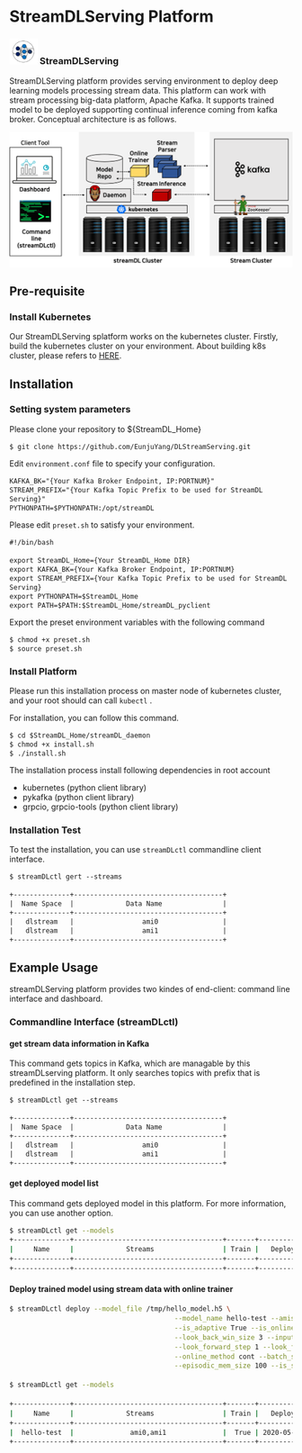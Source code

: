 # StreamDLServing Platform


### <img src="https://github.com/EunjuYang/DLStreamServing/blob/master/img/dlstreamServing_icon.png" alt="drawing" width="50"/>   StreamDLServing 



StreamDLServing platform provides serving environment to deploy deep learning models processing stream data. This platform can work with stream processing big-data platform, Apache Kafka. It supports trained model to be deployed supporting continual inference coming from kafka broker. Conceptual architecture is as follows.



<img align="center" src="https://github.com/EunjuYang/DLStreamServing/blob/master/img/dlstream_platform_overview.png"> 



## Pre-requisite

### Install Kubernetes

Our StreamDLServing splatform works on the kubernetes cluster. Firstly, build the kubernetes cluster on your environment. About building k8s cluster, please refers to [HERE](https://github.com/KAIST-NCL/Accelerator-K8S/wiki/How-to-make-a-k8s-cluster).



## Installation



### Setting system parameters

Please clone your repository to ${StreamDL_Home}

```
$ git clone https://github.com/EunjuYang/DLStreamServing.git
```

Edit `environment.conf` file to specify your configuration.

```
KAFKA_BK="{Your Kafka Broker Endpoint, IP:PORTNUM}"
STREAM_PREFIX="{Your Kafka Topic Prefix to be used for StreamDL Serving}"
PYTHONPATH=$PYTHONPATH:/opt/streamDL
```

Please edit `preset.sh` to satisfy your environment.

```
#!/bin/bash

export StreamDL_Home={Your StreamDL_Home DIR}
export KAFKA_BK={Your Kafka Broker Endpoint, IP:PORTNUM}
export STREAM_PREFIX={Your Kafka Topic Prefix to be used for StreamDL Serving}
export PYTHONPATH=$StreamDL_Home
export PATH=$PATH:$StreamDL_Home/streamDL_pyclient

```

Export the preset environment variables with the following command

```
$ chmod +x preset.sh
$ source preset.sh
```



### Install Platform

Please run this installation process on master node of kubernetes cluster, and your root should can call `kubectl` .

For installation, you can follow this command.

```
$ cd $StreamDL_Home/streamDL_daemon
$ chmod +x install.sh
$ ./install.sh
```



The installation process install following dependencies in root account

- kubernetes (python client library)
- pykafka (python client library)
- grpcio, grpcio-tools (python client library)



### Installation Test

To test the installation, you can use `streamDLctl` commandline client interface.

```
$ streamDLctl gert --streams

+--------------+-------------------------------------+
|  Name Space  |             Data Name               |
+--------------+-------------------------------------+
|   dlstream   |                 ami0                |
|   dlstream   |                 ami1                |
+--------------+-------------------------------------+
```



## Example Usage

streamDLServing platform provides two kindes of end-client: command line interface and dashboard. 



### Commandline Interface (streamDLctl)

#### get stream data information in Kafka

This command gets topics in Kafka, which are managable by this streamDLserving platform. It only searches topics with prefix that is predefined in the installation step. 

```
$ streamDLctl get --streams

+--------------+-------------------------------------+
|  Name Space  |             Data Name               |
+--------------+-------------------------------------+
|   dlstream   |                 ami0                |
|   dlstream   |                 ami1                |
+--------------+-------------------------------------+
```



#### get deployed model list

This command gets deployed model in this platform. For more information, you can use another option.

```bash
$ streamDLctl get --models
+--------------+-------------------------------------+-------+-----------------+
|     Name     |             Streams                 | Train |   Deployed At   |
+--------------+-------------------------------------+-------+-----------------+
+--------------+-------------------------------------+-------+-----------------+
```



#### Deploy trained model using stream data with online trainer

```bash
$ streamDLctl deploy --model_file /tmp/hello_model.h5 \
										 --model_name hello-test --amis ami0,ami1 \
										 --is_adaptive True --is_online_train True \
										 --look_back_win_size 3 --input_shift_step 1 \
										 --look_forward_step 1 --look_forward_win_size 1 \
										 --online_method cont --batch_size 32 --memory_method cossim \
										 --episodic_mem_size 100 --is_schedule True

$ streamDLctl get --models

+--------------+-------------------------------------+-------+-----------------+
|     Name     |             Streams                 | Train |   Deployed At   |
+--------------+-------------------------------------+-------+-----------------+
|  hello-test  |              ami0,ami1              |  True | 2020-05-08 22:27|
+--------------+-------------------------------------+-------+-----------------+
```

